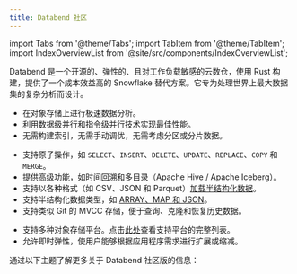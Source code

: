 ```yaml
---
title: Databend 社区
---
```

import Tabs from '@theme/Tabs';
import TabItem from '@theme/TabItem';
import IndexOverviewList from '@site/src/components/IndexOverviewList';

Databend 是一个开源的、弹性的、且对工作负载敏感的云数仓，使用 Rust 构建，提供了一个成本效益高的 Snowflake 替代方案。它专为处理世界上最大数据集的复杂分析而设计。

<Tabs groupId="whydatabend">
<TabItem value="Performance" label="性能">

- 在对象存储上进行极速数据分析。
- 利用数据级并行和指令级并行技术实现[最佳性能](https://benchmark.clickhouse.com/)。
- 无需构建索引，无需手动调优，无需考虑分区或分片数据。

</TabItem>

<TabItem value="Data Manipulation" label="数据操作">

- 支持原子操作，如 `SELECT`、`INSERT`、`DELETE`、`UPDATE`、`REPLACE`、`COPY` 和 `MERGE`。
- 提供高级功能，如时间回溯和多目录（Apache Hive / Apache Iceberg）。
- 支持以各种格式（如 CSV、JSON 和 Parquet）[加载半结构化数据](/guides/load-data/load)。
- 支持半结构化数据类型，如 [ARRAY、MAP 和 JSON](/sql/sql-reference/data-types/)。
- 支持类似 Git 的 MVCC 存储，便于查询、克隆和恢复历史数据。

</TabItem>

<TabItem value="Object Storage" label="对象存储">

- 支持多种对象存储平台。点击[此处](../../../10-deploy/01-deploy/00-understanding-deployment-modes.md#supported-object-storage)查看支持平台的完整列表。
- 允许即时弹性，使用户能够根据应用程序需求进行扩展或缩减。

</TabItem>
</Tabs>

通过以下主题了解更多关于 Databend 社区版的信息：

<IndexOverviewList />